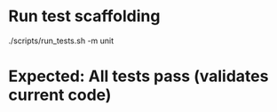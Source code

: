 # Run test scaffolding
./scripts/run_tests.sh -m unit

# Expected: All tests pass (validates current code)
